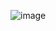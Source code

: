 ![image](https://user-images.githubusercontent.com/65121729/150337312-f1c847f7-d4c3-4687-ad9b-26c943ce83d1.png)
